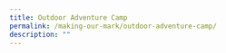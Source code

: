 ```yaml
---
title: Outdoor Adventure Camp
permalink: /making-our-mark/outdoor-adventure-camp/
description: ""
---
```

